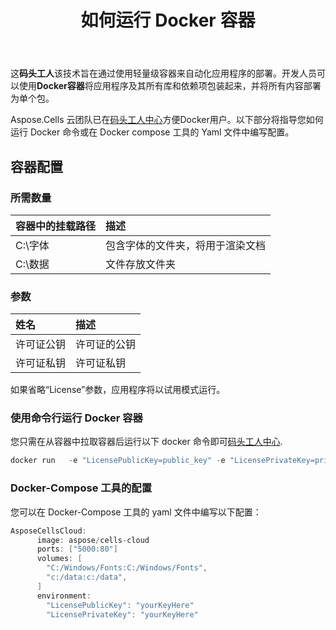 ﻿---
title: 如何运行 Docker 容器
second_title: Aspose.Cells Cloud Documen
type: docs
url: /zh/getting-started/how-to-run-docker-container/
aliases: [/how-to-run-docker-container/]
description: 如何运行 Docker Aspose.Cells 云容器。 Aspose.Cells 云支持Excel创建、转换、合并、拆分、保护、内部对象操作等
weight: 100
---
这**码头工人**该技术旨在通过使用轻量级容器来自动化应用程序的部署。开发人员可以使用**Docker容器**将应用程序及其所有库和依赖项包装起来，并将所有内容部署为单个包。

 Aspose.Cells 云团队已在[码头工人中心](https://hub.docker.com/r/aspose/cells-cloud)方便Docker用户。以下部分将指导您如何运行 Docker 命令或在 Docker compose 工具的 Yaml 文件中编写配置。

## 容器配置

### 所需数量

|容器中的挂载路径|描述|
|:- |:- |
|C:\字体|包含字体的文件夹，将用于渲染文档|
|C:\数据|文件存放文件夹|

### 参数

|姓名|描述|
|:- |:- |
|许可证公钥|许可证的公钥|
|许可证私钥|许可证私钥|


如果省略“License”参数，应用程序将以试用模式运行。


### 使用命令行运行 Docker 容器

您只需在从容器中拉取容器后运行以下 docker 命令即可[码头工人中心](https://href.li/?https://hub.docker.com/r/aspose/cells-cloud).

```JAVA
docker run   -e "LicensePublicKey=public_key" -e "LicensePrivateKey=private_key" -v c:/data:c:/data  -v C:/Windows/Fonts:C:/Windows/Fonts -p 80:5000   aspose/cells-cloud
```

### Docker-Compose 工具的配置

您可以在 Docker-Compose 工具的 yaml 文件中编写以下配置：

```JAVA
AsposeCellsCloud:
      image: aspose/cells-cloud
      ports: ["5000:80"]
      volumes: [
        "C:/Windows/Fonts:C:/Windows/Fonts",
        "c:/data:c:/data",
      ]
      environment:
        "LicensePublicKey": "yourKeyHere"
        "LicensePrivateKey": "yourKeyHere"
```
